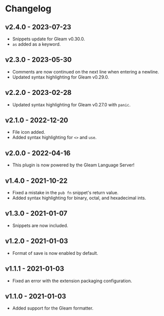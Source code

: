 # Changelog

## v2.4.0 - 2023-07-23

- Snippets update for Gleam v0.30.0.
- `as` added as a keyword.

## v2.3.0 - 2023-05-30

- Comments are now continued on the next line when entering a newline.
- Updated syntax highlighting for Gleam v0.29.0.

## v2.2.0 - 2023-02-28

- Updated syntax highlighting for Gleam v0.27.0 with `panic`.

## v2.1.0 - 2022-12-20

- File icon added.
- Added syntax highlighting for `<>` and `use`.

## v2.0.0 - 2022-04-16

- This plugin is now powered by the Gleam Language Server!

## v1.4.0 - 2021-10-22

- Fixed a mistake in the `pub fn` snippet's return value.
- Added syntax highlighting for binary, octal, and hexadecimal ints.

## v1.3.0 - 2021-01-07

- Snippets are now included.

## v1.2.0 - 2021-01-03

- Format of save is now enabled by default.

## v1.1.1 - 2021-01-03

- Fixed an error with the extension packaging configuration.

## v1.1.0 - 2021-01-03

- Added support for the Gleam formatter.
